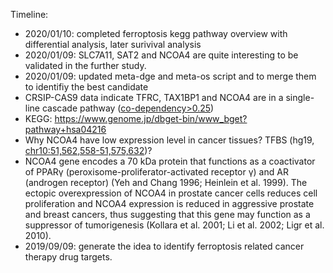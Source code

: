 
Timeline: 

* 2020/01/10: completed ferroptosis kegg pathway overview with differential analysis, later surivival analysis
* 2020/01/09: SLC7A11, SAT2 and NCOA4 are quite interesting to be validated in the further study.
* 2020/01/09: updated meta-dge and meta-os script and to merge them to identifiy the best candidate
* CRSIP-CAS9 data indicate TFRC, TAX1BP1 and NCOA4 are in a single-line cascade pathway ([co-dependency>0.25](https://depmap.org/portal/gene/NCOA4?tab=overview))
* KEGG: https://www.genome.jp/dbget-bin/www_bget?pathway+hsa04216
* Why NCOA4 have low expression level in cancer tissues? TFBS (hg19, [chr10:51,562,558-51,575,632](https://genome.ucsc.edu/cgi-bin/hgTracks?db=hg19&lastVirtModeType=default&lastVirtModeExtraState=&virtModeType=default&virtMode=0&nonVirtPosition=&position=chr10%3A51562558%2D51575632&hgsid=784503273_i4zeVf5lpUder4efba81vRGY4FUC))?
* NCOA4 gene encodes a 70 kDa protein that functions as a coactivator of PPARγ (peroxisome-proliferator-activated receptor γ) and AR (androgen receptor) (Yeh and Chang 1996; Heinlein et al. 1999). The ectopic overexpression of NCOA4 in prostate cancer cells reduces cell proliferation and NCOA4 expression is reduced in aggressive prostate and breast cancers, thus suggesting that this gene may function as a suppressor of tumorigenesis (Kollara et al. 2001; Li et al. 2002; Ligr et al. 2010).
* 2019/09/09: generate the idea to identify ferroptosis related cancer therapy drug targets. 
